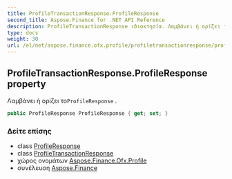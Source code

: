 ```yaml
---
title: ProfileTransactionResponse.ProfileResponse
second_title: Aspose.Finance for .NET API Reference
description: ProfileTransactionResponse ιδιοκτησία. Λαμβάνει ή ορίζει τοProfileResponse .
type: docs
weight: 30
url: /el/net/aspose.finance.ofx.profile/profiletransactionresponse/profileresponse/
---
```

## ProfileTransactionResponse.ProfileResponse property

Λαμβάνει ή ορίζει το`ProfileResponse` .

```csharp
public ProfileResponse ProfileResponse { get; set; }
```

### Δείτε επίσης

* class [ProfileResponse](../../profileresponse/)
* class [ProfileTransactionResponse](../)
* χώρος ονομάτων [Aspose.Finance.Ofx.Profile](../../profiletransactionresponse/)
* συνέλευση [Aspose.Finance](../../../)


